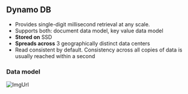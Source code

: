 ## Dynamo DB
- Provides single-digit millisecond retrieval at any scale.
- Supports both: document data model, key value data model
- **Stored on** SSD
- **Spreads across** 3 geographically distinct data centers
- Read consistent by default. Consistency across all copies of data is usually reached within a second

### Data model
![ImgUrl](https://i.ibb.co/pf7hw2f/dynamodb.png)
